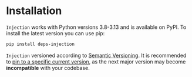 # Installation

`Injection` works with Python versions 3.8-3.13 and is available on PyPI.
To install the latest version you can use pip:
```bash
pip install deps-injection
```

`Injection` versioned according to [Semantic Versioning](https://semver.org/).
It is recommended to
[pin to a specific current version](https://packaging.python.org/en/latest/specifications/dependency-specifiers/),
as the next major version may become **incompatible** with your codebase.
